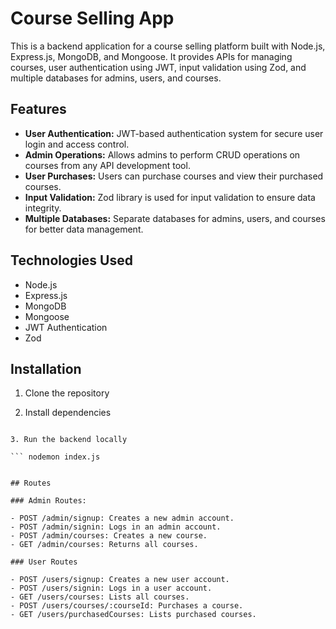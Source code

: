 # Course Selling App

This is a backend application for a course selling platform built with Node.js, Express.js, MongoDB, and Mongoose. It provides APIs for managing courses, user authentication using JWT, input validation using Zod, and multiple databases for admins, users, and courses.

## Features

- **User Authentication:** JWT-based authentication system for secure user login and access control.
- **Admin Operations:** Allows admins to perform CRUD operations on courses from any API development tool.
- **User Purchases:** Users can purchase courses and view their purchased courses.
- **Input Validation:** Zod library is used for input validation to ensure data integrity.
- **Multiple Databases:** Separate databases for admins, users, and courses for better data management.

## Technologies Used

- Node.js
- Express.js
- MongoDB
- Mongoose
- JWT Authentication
- Zod

## Installation

1. Clone the repository

2. Install dependencies

 ```  npm install

3. Run the backend locally

 ``` nodemon index.js


## Routes

### Admin Routes:

- POST /admin/signup: Creates a new admin account.
- POST /admin/signin: Logs in an admin account.
- POST /admin/courses: Creates a new course.
- GET /admin/courses: Returns all courses.

### User Routes

- POST /users/signup: Creates a new user account.
- POST /users/signin: Logs in a user account.
- GET /users/courses: Lists all courses.
- POST /users/courses/:courseId: Purchases a course.
- GET /users/purchasedCourses: Lists purchased courses.
